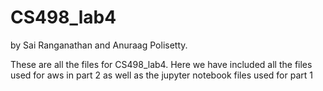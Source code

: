 # CS498_lab4

by Sai Ranganathan and Anuraag Polisetty. 

These are all the files for CS498_lab4. Here we have included all the files used for aws in part 2 as well as the jupyter notebook files used for part 1
